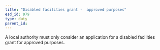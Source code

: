 ```yaml
---
title: "Disabled facilities grant -  approved purposes"
esd_id: 979
type: duty
parent_id:  
---
```


A local authority must only consider an application for a disabled facilities grant for approved purposes.

